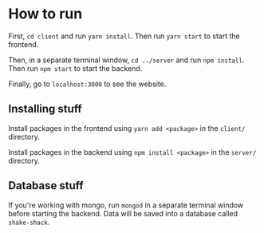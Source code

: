 # How to run
First, `cd client` and run `yarn install`. Then run `yarn start` to start the frontend.

Then, in a separate terminal window, `cd ../server` and run `npm install`. 
Then run `npm start` to start the backend.

Finally, go to `localhost:3000` to see the website.

## Installing stuff
Install packages in the frontend using `yarn add <package>` in the `client/` directory.

Install packages in the backend using `npm install <package>` in the `server/` directory.

## Database stuff
If you're working with mongo, run `mongod` in a separate terminal window before
starting the backend. Data will be saved into a database called `shake-shack`.
